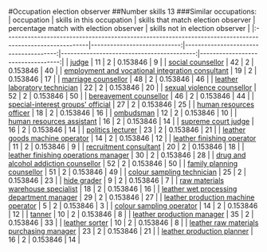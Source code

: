 #Occupation election observer
##Number skills 13
###Similar occupations:
| occupation                                                                                              |   skills in this occupation |   skills that match election observer |   percentage match with election observer |   skills not in election observer |
|:--------------------------------------------------------------------------------------------------------|----------------------------:|--------------------------------------:|------------------------------------------:|----------------------------------:|
| [judge](judge.md)                                                                                       |                          11 |                                     2 |                                  0.153846 |                                 9 |
| [social counsellor](social_counsellor.md)                                                               |                          42 |                                     2 |                                  0.153846 |                                40 |
| [employment and vocational integration consultant](employment_and_vocational_integration_consultant.md) |                          19 |                                     2 |                                  0.153846 |                                17 |
| [marriage counsellor](marriage_counsellor.md)                                                           |                          48 |                                     2 |                                  0.153846 |                                46 |
| [leather laboratory technician](leather_laboratory_technician.md)                                       |                          22 |                                     2 |                                  0.153846 |                                20 |
| [sexual violence counsellor](sexual_violence_counsellor.md)                                             |                          52 |                                     2 |                                  0.153846 |                                50 |
| [bereavement counsellor](bereavement_counsellor.md)                                                     |                          46 |                                     2 |                                  0.153846 |                                44 |
| [special-interest groups' official](special-interest_groups'_official.md)                               |                          27 |                                     2 |                                  0.153846 |                                25 |
| [human resources officer](human_resources_officer.md)                                                   |                          18 |                                     2 |                                  0.153846 |                                16 |
| [ombudsman](ombudsman.md)                                                                               |                          12 |                                     2 |                                  0.153846 |                                10 |
| [human resources assistant](human_resources_assistant.md)                                               |                          16 |                                     2 |                                  0.153846 |                                14 |
| [supreme court judge](supreme_court_judge.md)                                                           |                          16 |                                     2 |                                  0.153846 |                                14 |
| [politics lecturer](politics_lecturer.md)                                                               |                          23 |                                     2 |                                  0.153846 |                                21 |
| [leather goods machine operator](leather_goods_machine_operator.md)                                     |                          14 |                                     2 |                                  0.153846 |                                12 |
| [leather finishing operator](leather_finishing_operator.md)                                             |                          11 |                                     2 |                                  0.153846 |                                 9 |
| [recruitment consultant](recruitment_consultant.md)                                                     |                          20 |                                     2 |                                  0.153846 |                                18 |
| [leather finishing operations manager](leather_finishing_operations_manager.md)                         |                          30 |                                     2 |                                  0.153846 |                                28 |
| [drug and alcohol addiction counsellor](drug_and_alcohol_addiction_counsellor.md)                       |                          52 |                                     2 |                                  0.153846 |                                50 |
| [family planning counsellor](family_planning_counsellor.md)                                             |                          51 |                                     2 |                                  0.153846 |                                49 |
| [colour sampling technician](colour_sampling_technician.md)                                             |                          25 |                                     2 |                                  0.153846 |                                23 |
| [hide grader](hide_grader.md)                                                                           |                           9 |                                     2 |                                  0.153846 |                                 7 |
| [raw materials warehouse specialist](raw_materials_warehouse_specialist.md)                             |                          18 |                                     2 |                                  0.153846 |                                16 |
| [leather wet processing department manager](leather_wet_processing_department_manager.md)               |                          29 |                                     2 |                                  0.153846 |                                27 |
| [leather production machine operator](leather_production_machine_operator.md)                           |                           5 |                                     2 |                                  0.153846 |                                 3 |
| [colour sampling operator](colour_sampling_operator.md)                                                 |                          14 |                                     2 |                                  0.153846 |                                12 |
| [tanner](tanner.md)                                                                                     |                          10 |                                     2 |                                  0.153846 |                                 8 |
| [leather production manager](leather_production_manager.md)                                             |                          35 |                                     2 |                                  0.153846 |                                33 |
| [leather sorter](leather_sorter.md)                                                                     |                          10 |                                     2 |                                  0.153846 |                                 8 |
| [leather raw materials purchasing manager](leather_raw_materials_purchasing_manager.md)                 |                          23 |                                     2 |                                  0.153846 |                                21 |
| [leather production planner](leather_production_planner.md)                                             |                          16 |                                     2 |                                  0.153846 |                                14 |
